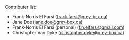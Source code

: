 Contributer list:

- Frank-Norris El Farsi (frank.farsi@grey-box.ca)
- Jane Doe (jane.doe@grey-box.ca)
- Frank-Norris El Farsi (personal) (f.n.elfarsi@gmail.com)
- Christopher Van Dyke (christopher.dyke@grey-box.ca)
